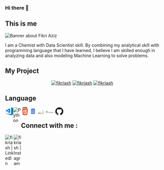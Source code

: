 ### Hi there 👋

## This is me
<img src="https://i.ibb.co/RHB0Tgg/Desain-tanpa-judul-6.png" alt="Banner about Fikri Aziz">

I am a Chemist with Data Scientist skill. 
By combining my analytical skill with programming language that I have learned, I believe I am skilled enough in analyzing data and also modeling Machine Learning to solve problems. 

## My Project

<p align="center">
  <a href="https://github.com/fikriash/MachineLearning-CourseSuccessPrediction"><img src="https://i.ibb.co/WD3sqLS/Udemy-course.png" alt="fikriash" width="227" height="227"></a>
  <a href="https://github.com/fikriash/MachineLearning-Employee_Satisfaction"><img src="https://i.ibb.co/4td9pyR/Satisfaction-employee.png" alt="fikriash" width="227" height="227"></a>
  <a href="https://github.com/fikriash/Project-Toko-Buah"><img src="https://i.ibb.co/BfCZ8q5/fikriash-s-Project.png" alt="fikriash" width="227" height="227"></a>
</p>
<p align="center">
</p>

## Language

  [<img align="left" alt="Visual Studio Code" width="26px" src="https://raw.githubusercontent.com/github/explore/80688e429a7d4ef2fca1e82350fe8e3517d3494d/topics/visual-studio-code/visual-studio-code.png" />][viscode]
  [<img align="left" alt="Python" width="26px" src="https://raw.githubusercontent.com/rhoit/mode-icons/dump/icons/python.png" />][python]
  [<img align="left" alt="HTML5" width="26px" src="https://raw.githubusercontent.com/github/explore/80688e429a7d4ef2fca1e82350fe8e3517d3494d/topics/html/html.png" />][htmlpad]
  <img align="left" alt="SQL" width="26px" src="https://raw.githubusercontent.com/github/explore/80688e429a7d4ef2fca1e82350fe8e3517d3494d/topics/sql/sql.png" />
  [<img align="left" alt="MySQL" width="30px" src="https://raw.githubusercontent.com/github/explore/80688e429a7d4ef2fca1e82350fe8e3517d3494d/topics/mysql/mysql.png" />][mysql]
  [<img align="left" alt="MongoDB" width="30px" src="https://raw.githubusercontent.com/github/explore/80688e429a7d4ef2fca1e82350fe8e3517d3494d/topics/mongodb/mongodb.png" />][mongodb]
  [<img align="left" alt="GitHub" width="26px" src="https://raw.githubusercontent.com/github/explore/78df643247d429f6cc873026c0622819ad797942/topics/github/github.png" />][github]

  [viscode]: https://code.visualstudio.com/
  [python]: https://www.python.org/
  [htmlpad]: https://www.htmlpad.net/
  [mysql]: https://www.mysql.com/
  [mongodb]: https://www.mongodb.com/
  [github]: https://github.com/
<br />

## Connect with me :

[<img align="left" alt="fikriash | LinkedIn" width="28px" src="https://cdn.jsdelivr.net/npm/simple-icons@v3/icons/linkedin.svg" />][linkedin]
[<img align="left" alt="fikriash | Instagram" width="28px" src="https://cdn.jsdelivr.net/npm/simple-icons@v3/icons/instagram.svg" />][instagram]

[instagram]: https://www.instagram.com/fikriash
[linkedin]: https://www.linkedin.com/in/fikri-aziz
<br />

